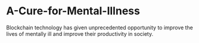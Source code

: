 # A-Cure-for-Mental-Illness
Blockchain technology  has given unprecedented opportunity to improve the lives of mentally ill and improve their productivity in society.
